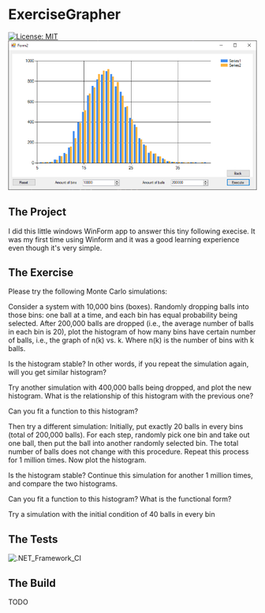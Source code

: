 # ExerciseGrapher
[![License: MIT](https://img.shields.io/badge/License-MIT-green.svg)](https://github.com/GaetanVigner/ExerciseGrapher/blob/master/LICENSE)  
![](Images/Capture.PNG)
## The Project
I did this little windows WinForm app to answer this tiny following execise.
It was my first time using Winform and it was a good learning experience even though it's very simple.

## The Exercise
Please try the following Monte Carlo simulations:

Consider a system with 10,000 bins (boxes). Randomly dropping balls into those bins: one ball at a time, and each bin has equal probability being selected. After 200,000 balls are dropped (i.e., the average number of balls in each bin is 20), plot the histogram of how many bins have certain number of balls, i.e., the graph of n(k) vs. k. Where n(k) is the number of bins with k balls.

Is the histogram stable? In other words, if you repeat the simulation again, will you get similar histogram?

Try another simulation with 400,000 balls being dropped, and plot the new histogram. What is the relationship of this histogram with the previous one?

Can you fit a function to this histogram?

Then try a different simulation: Initially, put exactly 20 balls in every bins (total of 200,000 balls). For each step, randomly pick one bin and take out one ball, then put the ball into another randomly selected bin. The total number of balls does not change with this procedure. Repeat this process for 1 million times. Now plot the histogram.

Is the histogram stable? Continue this simulation for another 1 million times, and compare the two histograms.

Can you fit a function to this histogram? What is the functional form?

Try a simulation with the initial condition of 40 balls in every bin
## The Tests
![.NET_Framework_CI](https://github.com/GaetanVigner/ExerciseGrapher/workflows/.NET_Framework_CI/badge.svg)
## The Build
TODO
